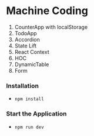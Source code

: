 # Machine Coding

1. CounterApp with localStorage
2. TodoApp
3. Accordion
4. State Lift
5. React Context
6. HOC
7. DynamicTable
8. Form

### Installation

- `npm install`

### Start the Application

- `npm run dev`
